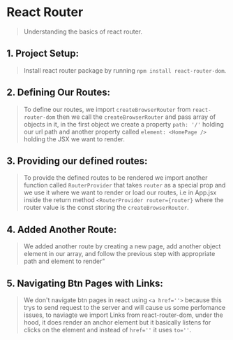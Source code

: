 # React Router
> Understanding the basics of react router.

## 1. Project Setup:
> Install react router package by running ```npm install react-router-dom```.

## 2. Defining Our Routes:
> To define our routes, we import ```createBrowserRouter``` from ```react-router-dom```
> then we call the ```createBrowserRouter``` and pass array of objects in it, in the first object we create a property ```path: '/'``` holding our url path and another property called ```element: <HomePage />``` holding the JSX we want to render.

## 3. Providing our defined routes:
> To provide the defined routes to be rendered we import another function called ```RouterProvider``` that takes ```router``` as a special prop and we use it where we want to render or load our routes, i.e in App.jsx inside the return method ```<RouterProvider router={router}``` where the router value is the const storing the ```createBrowserRouter```.

## 4. Added Another Route:
> We added another route by creating a new page, add another object element in our array, and follow the previous step with appropriate path and element to render"

## 5. Navigating Btn Pages with Links:
> We don't navigate btn pages in react using ```<a href=''>``` because this trys to send request to the server and will cause us some perfomance issues, to naviagte we import Links from react-router-dom, under the hood, it does render an anchor element but it basically listens for clicks on the element and instead of ```href=''``` it uses ```to=''```.
